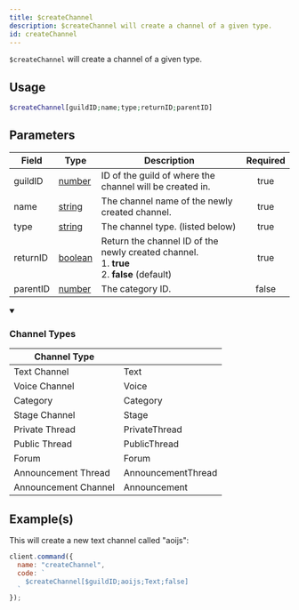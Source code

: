 ```yaml
---
title: $createChannel
description: $createChannel will create a channel of a given type.
id: createChannel
---
```


`$createChannel` will create a channel of a given type.

## Usage

```php
$createChannel[guildID;name;type;returnID;parentID]
```

## Parameters

| Field    | Type                                                                                                | Description                                                                                          | Required |
| -------- | --------------------------------------------------------------------------------------------------- | ---------------------------------------------------------------------------------------------------- | :------: |
| guildID  | [number](https://developer.mozilla.org/en-US/docs/Web/JavaScript/Reference/Global_Objects/Number)   | ID of the guild of where the channel will be created in.                                             |   true   |
| name     | [string](https://developer.mozilla.org/en-US/docs/Web/JavaScript/Reference/Global_Objects/String)   | The channel name of the newly created channel.                                                       |   true   |
| type     | [string](https://developer.mozilla.org/en-US/docs/Web/JavaScript/Reference/Global_Objects/String)   | The channel type. (listed below)                                                                     |   true   |
| returnID | [boolean](https://developer.mozilla.org/en-US/docs/Web/JavaScript/Reference/Global_Objects/Boolean) | Return the channel ID of the newly created channel. <br /> 1. **true** <br /> 2. **false** (default) |   true   |
| parentID | [number](https://developer.mozilla.org/en-US/docs/Web/JavaScript/Reference/Global_Objects/Number)   | The category ID.                                                                                     |  false   |

<details open>
  <summary><h3> Channel Types </h3></summary>

| Channel Type         |                    |
| -------------------- | ------------------ |
| Text Channel         | Text               |
| Voice Channel        | Voice              |
| Category             | Category           |
| Stage Channel        | Stage              |
| Private Thread       | PrivateThread      |
| Public Thread        | PublicThread       |
| Forum                | Forum              |
| Announcement Thread  | AnnouncementThread |
| Announcement Channel | Announcement       |

</details>

## Example(s)

This will create a new text channel called "aoijs":

```javascript
client.command({
  name: "createChannel",
  code: `
    $createChannel[$guildID;aoijs;Text;false]
  `
});
```
